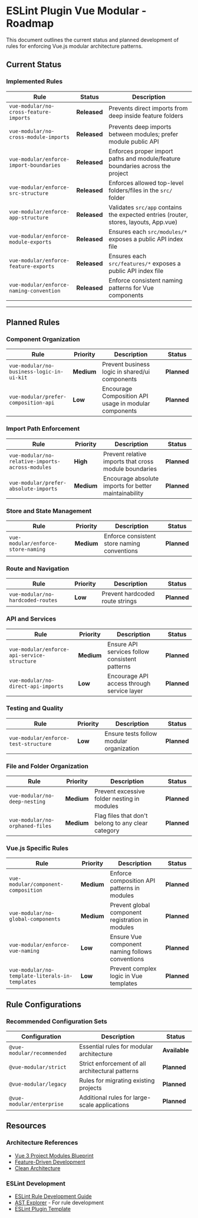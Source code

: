 # ESLint Plugin Vue Modular - Roadmap

This document outlines the current status and planned development of rules for enforcing Vue.js modular architecture patterns.

## Current Status

### Implemented Rules

| Rule                                    | Status       | Description                                                                          |
| --------------------------------------- | ------------ | ------------------------------------------------------------------------------------ |
| `vue-modular/no-cross-feature-imports`  | **Released** | Prevents direct imports from deep inside feature folders                             |
| `vue-modular/no-cross-module-imports`   | **Released** | Prevents deep imports between modules; prefer module public API                      |
| `vue-modular/enforce-import-boundaries` | **Released** | Enforces proper import paths and module/feature boundaries across the project        |
| `vue-modular/enforce-src-structure`     | **Released** | Enforces allowed top-level folders/files in the `src/` folder                        |
| `vue-modular/enforce-app-structure`     | **Released** | Validates `src/app` contains the expected entries (router, stores, layouts, App.vue) |
| `vue-modular/enforce-module-exports`    | **Released** | Ensures each `src/modules/*` exposes a public API index file                         |
| `vue-modular/enforce-feature-exports`   | **Released** | Ensures each `src/features/*` exposes a public API index file                        |
| `vue-modular/enforce-naming-convention` | **Released** | Enforce consistent naming patterns for Vue components                                |

---

## Planned Rules

### Component Organization

| Rule                                      | Priority   | Description                                           | Status      |
| ----------------------------------------- | ---------- | ----------------------------------------------------- | ----------- |
| `vue-modular/no-business-logic-in-ui-kit` | **Medium** | Prevent business logic in shared/ui components        | **Planned** |
| `vue-modular/prefer-composition-api`      | **Low**    | Encourage Composition API usage in modular components | **Planned** |

### Import Path Enforcement

| Rule                                             | Priority   | Description                                           | Status      |
| ------------------------------------------------ | ---------- | ----------------------------------------------------- | ----------- |
| `vue-modular/no-relative-imports-across-modules` | **High**   | Prevent relative imports that cross module boundaries | **Planned** |
| `vue-modular/prefer-absolute-imports`            | **Medium** | Encourage absolute imports for better maintainability | **Planned** |

### Store and State Management

| Rule                               | Priority   | Description                                 | Status      |
| ---------------------------------- | ---------- | ------------------------------------------- | ----------- |
| `vue-modular/enforce-store-naming` | **Medium** | Enforce consistent store naming conventions | **Planned** |

### Route and Navigation

| Rule                              | Priority | Description                     | Status      |
| --------------------------------- | -------- | ------------------------------- | ----------- |
| `vue-modular/no-hardcoded-routes` | **Low**  | Prevent hardcoded route strings | **Planned** |

### API and Services

| Rule                                        | Priority   | Description                                    | Status      |
| ------------------------------------------- | ---------- | ---------------------------------------------- | ----------- |
| `vue-modular/enforce-api-service-structure` | **Medium** | Ensure API services follow consistent patterns | **Planned** |
| `vue-modular/no-direct-api-imports`         | **Low**    | Encourage API access through service layer     | **Planned** |

### Testing and Quality

| Rule                                 | Priority | Description                              | Status      |
| ------------------------------------ | -------- | ---------------------------------------- | ----------- |
| `vue-modular/enforce-test-structure` | **Low**  | Ensure tests follow modular organization | **Planned** |

### File and Folder Organization

| Rule                            | Priority   | Description                                        | Status      |
| ------------------------------- | ---------- | -------------------------------------------------- | ----------- |
| `vue-modular/no-deep-nesting`   | **Medium** | Prevent excessive folder nesting in modules        | **Planned** |
| `vue-modular/no-orphaned-files` | **Medium** | Flag files that don't belong to any clear category | **Planned** |

### Vue.js Specific Rules

| Rule                                            | Priority   | Description                                      | Status      |
| ----------------------------------------------- | ---------- | ------------------------------------------------ | ----------- |
| `vue-modular/component-composition`             | **Medium** | Enforce composition API patterns in modules      | **Planned** |
| `vue-modular/no-global-components`              | **Medium** | Prevent global component registration in modules | **Planned** |
| `vue-modular/enforce-vue-naming`                | **Low**    | Ensure Vue component naming follows conventions  | **Planned** |
| `vue-modular/no-template-literals-in-templates` | **Low**    | Prevent complex logic in Vue templates           | **Planned** |

## Rule Configurations

### Recommended Configuration Sets

| Configuration              | Description                                      | Status        |
| -------------------------- | ------------------------------------------------ | ------------- |
| `@vue-modular/recommended` | Essential rules for modular architecture         | **Available** |
| `@vue-modular/strict`      | Strict enforcement of all architectural patterns | **Planned**   |
| `@vue-modular/legacy`      | Rules for migrating existing projects            | **Planned**   |
| `@vue-modular/enterprise`  | Additional rules for large-scale applications    | **Planned**   |

## Resources

### Architecture References

- [Vue 3 Project Modules Blueprint](./vue3-project-modules-blueprint.md)
- [Feature-Driven Development](https://en.wikipedia.org/wiki/Feature-driven_development)
- [Clean Architecture](https://blog.cleancoder.com/uncle-bob/2012/08/13/the-clean-architecture.html)

### ESLint Development

- [ESLint Rule Development Guide](https://eslint.org/docs/developer-guide/working-with-rules)
- [AST Explorer](https://astexplorer.net/) - For rule development
- [ESLint Plugin Template](https://github.com/eslint/generator-eslint)
